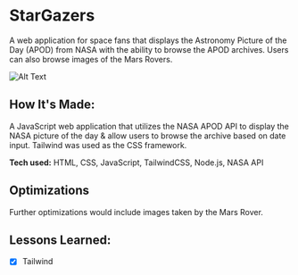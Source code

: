 # StarGazers

A web application for space fans that displays the Astronomy Picture of the Day (APOD) from NASA with the ability to browse the APOD archives. Users can also browse images of the Mars Rovers.

![Alt Text](https://i.ibb.co/hsD3Q7h/Screenshot-2022-11-01-at-13-35-00.png)


## How It's Made:
A JavaScript web application that utilizes the NASA APOD API to display the NASA picture of the day & allow users to browse the archive based on date input. Tailwind was used as the CSS framework.


**Tech used:** HTML, CSS, JavaScript, TailwindCSS, Node.js, NASA API


## Optimizations

Further optimizations would include images taken by the Mars Rover.


## Lessons Learned:

- [x] Tailwind
